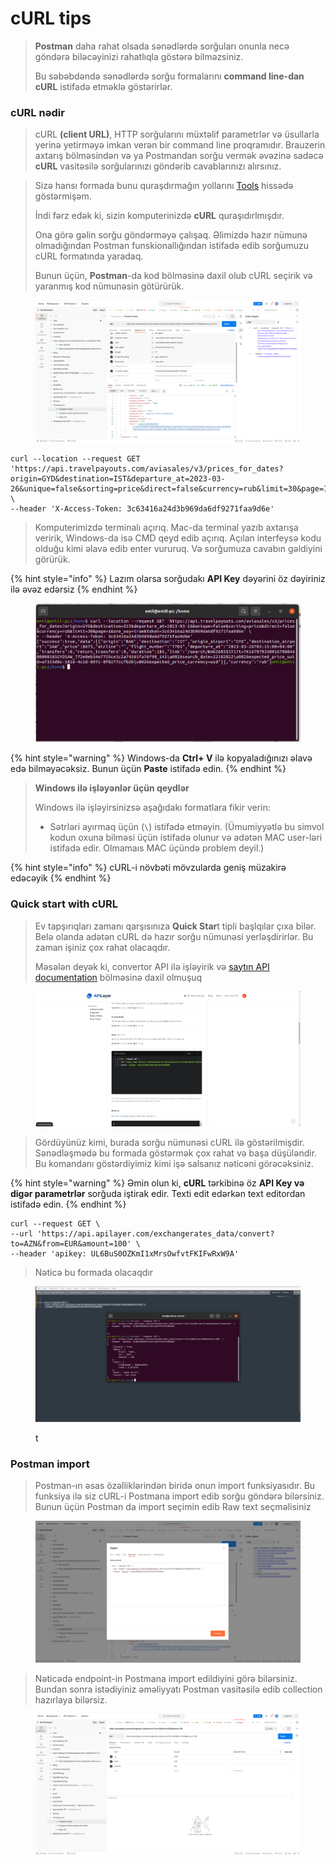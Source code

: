 # cURL tips

> **Postman** daha rahat olsada sənədlərdə sorğuları onunla necə göndərə biləcəyinizi rahatlıqla göstərə bilməzsiniz.&#x20;
>
> Bu səbəbdəndə sənədlərdə sorğu formalarını **command line-dan cURL** istifadə etməklə göstərirlər.

### cURL nədir

> cURL **(client URL)**, HTTP sorğularını müxtəlif parametrlər və üsullarla yerinə yetirməyə imkan verən bir command line proqramıdır. Brauzerin axtarış bölməsindən və ya Postmandan sorğu vermək əvəzinə sadəcə **cURL** vasitəsilə sorğularınızı göndərib cavablarınızı alırsınız.

> Sizə hansı formada bunu quraşdırmağın yollarını [Tools](../) hissədə göstərmişəm.&#x20;
>
> İndi fərz edək ki, sizin komputerinizdə **cURL** quraşıdırlmışdır.&#x20;
>
> Ona görə gəlin sorğu göndərməyə çalışaq. Əlimizdə hazır nümunə olmadığından Postman funskionallığından istifadə edib sorğumuzu cURL formatında yaradaq.
>
> Bunun üçün, **Postman**-da kod bölməsinə daxil olub cURL seçirik və yaranmış kod nümunəsin götürürük.

<figure><img src="../.gitbook/assets/image (13).png" alt=""><figcaption></figcaption></figure>

```url
curl --location --request GET 'https://api.travelpayouts.com/aviasales/v3/prices_for_dates?origin=GYD&destination=IST&departure_at=2023-03-26&unique=false&sorting=price&direct=false&currency=rub&limit=30&page=1&one_way=true&token=3c63416a24d3b969da6df9271faa9d6e' \
--header 'X-Access-Token: 3c63416a24d3b969da6df9271faa9d6e'
```

> Komputerimizdə terminalı açırıq. Mac-da terminal yazıb axtarışa veririk, Windows-da isə CMD qeyd edib açırıq. Açılan interfeysə kodu olduğu kimi əlavə edib enter vururuq. Və sorğumuza cavabın gəldiyini görürük. &#x20;

{% hint style="info" %}
Lazım olarsa sorğudakı **API Key** dəyərini öz dəyiriniz ilə əvəz edərsiz
{% endhint %}

<figure><img src="../.gitbook/assets/image (1) (2).png" alt=""><figcaption></figcaption></figure>

{% hint style="warning" %}
Windows-da **Ctrl+ V** ilə kopyaladığınızı əlavə edə bilməyəcəksiz. Bunun üçün **Paste** istifadə edin.
{% endhint %}

> **Windows ilə işləyənlər üçün qeydlər**
>
> Windows ilə işləyirsinizsə aşağıdakı formatlara fikir verin:
>
> * Sətrləri ayırmaq üçün (`\`) istifadə etməyin. (Ümumiyyətlə bu simvol kodun oxuna bilməsi üçün istifadə olunur və adətən MAC user-ləri istifadə edir. Olmamaıs MAC üçündə problem deyil.)

{% hint style="info" %}
cURL-i növbəti mövzularda geniş müzakirə edəcəyik
{% endhint %}

### Quick start with cURL

> Ev tapşırıqları zamanı qarşısınıza **Quick Star**t tipli başlqılar çıxa bilər. Belə olanda adətən cURL də hazır sorğu nümunəsi yerləşdirirlər. Bu zaman işiniz çox rahat olacaqdır.&#x20;
>
> Məsələn deyək ki, convertor API ilə işləyirik və [saytın API documentation](https://apilayer.com/marketplace/exchangerates\_data-api#documentation-tab) bölməsinə daxil olmuşuq

<figure><img src="../.gitbook/assets/image (2).png" alt=""><figcaption></figcaption></figure>

> Gördüyünüz kimi, burada sorğu nümunəsi cURL ilə göstərilmişdir. Sənədləşmədə bu formada göstərmək çox rahat və başa düşüləndir. Bu komandanı göstərdiyimiz kimi işə salsanız nəticəni görəcəksiniz.

{% hint style="warning" %}
Əmin olun ki, **cURL** tərkibinə öz **API Key və digər parametrlər** sorğuda iştirak edir. Texti edit edərkən text editordan istifadə edin.
{% endhint %}

```
curl --request GET \
--url 'https://api.apilayer.com/exchangerates_data/convert?to=AZN&from=EUR&amount=100' \
--header 'apikey: UL6BuS0OZKmI1xMrsOwfvtFKIFwRxW9A'
```

> Nəticə bu formada olacaqdır

<figure><img src="../.gitbook/assets/image (12).png" alt=""><figcaption><p>t</p></figcaption></figure>

### Postman import

> Postman-ın əsas özəlliklərindən biridə onun import funksiyasıdır. Bu funksiya ilə siz cURL-i Postmana import edib sorğu göndərə bilərsiniz. Bunun üçün Postman da import seçimin edib Raw text seçməlisiniz

<figure><img src="../.gitbook/assets/image (10).png" alt=""><figcaption></figcaption></figure>

> Nəticədə endpoint-in Postmana import edildiyini görə bilərsiniz. Bundan sonra istədiyiniz əməliyyatı Postman vasitəsilə edib collection hazırlaya bilərsiz.

<figure><img src="../.gitbook/assets/image (11).png" alt=""><figcaption></figcaption></figure>





